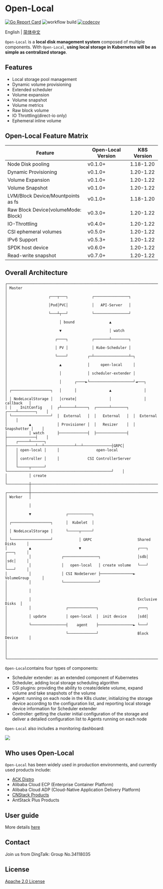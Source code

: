 # Open-Local

[![Go Report Card](https://goreportcard.com/badge/github.com/alibaba/open-local)](https://goreportcard.com/report/github.com/alibaba/open-local)
![workflow build](https://github.com/alibaba/open-local/actions/workflows/build.yml/badge.svg)
[![codecov](https://codecov.io/gh/alibaba/open-local/branch/main/graphs/badge.svg)](https://codecov.io/gh/alibaba/open-local)

English | [简体中文](./README_zh_CN.md)

`Open-Local` is a **local disk management system** composed of multiple components. With `Open-Local`, **using local storage in Kubernetes will be as simple as centralized storage**.

## Features

- Local storage pool management
- Dynamic volume provisioning
- Extended scheduler
- Volume expansion
- Volume snapshot
- Volume metrics
- Raw block volume
- IO Throttling(direct-io only)
- Ephemeral inline volume

## Open-Local Feature Matrix

| Feature                             | Open-Local Version | K8S Version |
| ----------------------------------- | ------------------ | ----------- |
| Node Disk pooling                   | v0.1.0+            | 1.18-1.20   |
| Dynamic Provisioning                | v0.1.0+            | 1.20-1.22   |
| Volume Expansion                    | v0.1.0+            | 1.20-1.22   |
| Volume Snapshot                     | v0.1.0+            | 1.20-1.22   |
| LVM/Block Device/Mountpoints as fs  | v0.1.0+            | 1.18-1.20   |
| Raw Block Device(volumeMode: Block) | v0.3.0+            | 1.20-1.22   |
| IO-Throttling                       | v0.4.0+            | 1.20-1.22   |
| CSI ephemeral volumes               | v0.5.0+            | 1.20-1.22   |
| IPv6 Support                        | v0.5.3+            | 1.20-1.22   |
| SPDK host device                    | v0.6.0+            | 1.20-1.22   |
| Read-write snapshot                 | v0.7.0+            | 1.20-1.22   |

## Overall Architecture

```
┌─────────────────────────────────────────────────────────────────────────────┐
│ Master                                                                      │
│                   ┌───┬───┐           ┌────────────────┐                    │
│                   │Pod│PVC│           │   API-Server   │                    │
│                   └───┴┬──┘           └────────────────┘                    │
│                        │ bound                ▲                             │
│                        ▼                      │ watch                       │
│                      ┌────┐           ┌───────┴────────┐                    │
│                      │ PV │           │ Kube-Scheduler │                    │
│                      └────┘         ┌─┴────────────────┴─┐                  │
│                        ▲            │     open-local     │                  │
│                        │            │ scheduler-extender │                  │
│                        │      ┌────►└────────────────────┘◄───┐             │
│ ┌──────────────────┐   │      │               ▲               │             │
│ │ NodeLocalStorage │   │create│               │               │  callback   │
│ │    InitConfig    │  ┌┴──────┴─────┐  ┌──────┴───────┐  ┌────┴────────┐    │
│ └──────────────────┘  │  External   │  │   External   │  │  External   │    │
│          ▲            │ Provisioner │  │   Resizer    │  │ Snapshotter │    │
│          │ watch      ├─────────────┤  ├──────────────┤  ├─────────────┤    │
│    ┌─────┴──────┐     ├─────────────┴──┴──────────────┴──┴─────────────┤GRPC│
│    │ open-local │     │                 open-local                     │    │
│    │ controller │     │             CSI ControllerServer               │    │
│    └─────┬──────┘     └────────────────────────────────────────────────┘    │
│          │ create                                                           │
└──────────┼──────────────────────────────────────────────────────────────────┘
           │
┌──────────┼──────────────────────────────────────────────────────────────────┐
│ Worker   │                                                                  │
│          │                                                                  │
│          ▼                ┌───────────┐                                     │
│ ┌──────────────────┐      │  Kubelet  │                                     │
│ │ NodeLocalStorage │      └─────┬─────┘                                     │
│ └──────────────────┘            │ GRPC                     Shared Disks     │
│          ▲                      ▼                          ┌───┐  ┌───┐     │
│          │              ┌────────────────┐                 │sdb│  │sdc│     │
│          │              │   open-local   │ create volume   └───┘  └───┘     │
│          │              │ CSI NodeServer ├───────────────► VolumeGroup      │
│          │              └────────────────┘                                  │
│          │                                                                  │
│          │                                                 Exclusive Disks  │
│          │                ┌─────────────┐                  ┌───┐            │
│          │ update         │ open-local  │  init device     │sdd│            │
│          └────────────────┤    agent    ├────────────────► └───┘            │
│                           └─────────────┘                  Block Device     │
│                                                                             │
│                                                                             │
└─────────────────────────────────────────────────────────────────────────────┘
```

`Open-Local`contains four types of components:

- Scheduler extender: as an extended component of Kubernetes Scheduler, adding local storage scheduling algorithm
- CSI plugins: providing the ability to create/delete volume, expand volume and take snapshots of the volume
- Agent: running on each node in the K8s cluster, initializing the storage device according to the configuration list, and reporting local storage device information for Scheduler extender
- Controller: getting the cluster initial configuration of the storage and deliver a detailed configuration list to Agents running on each node

`Open-Local` also includes a monitoring dashboard:

![](docs/imgs/open-local-dashboard.png)

## Who uses Open-Local

`Open-Local` has been widely used in production environments, and currently used products include:

- [ACK Distro](https://github.com/AliyunContainerService/ackdistro)
- Alibaba Cloud ECP (Enterprise Container Platform)
- Alibaba Cloud ADP (Cloud-Native Application Delivery Platform)
- [CNStack Products](https://github.com/alibaba/CNStackCommunityEdition)
- AntStack Plus Products

## User guide

More details [here](docs/user-guide/user-guide.md)

## Contact

Join us from DingTalk: Group No.34118035

## License

[Apache 2.0 License](LICENSE)
